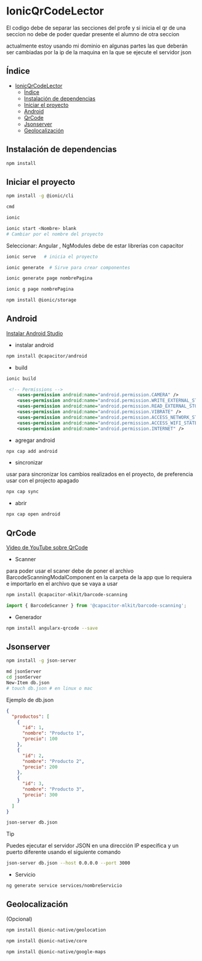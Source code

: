 # IonicQrCodeLector

El codigo debe de separar las secciones del profe y si inicia el qr de una seccion no debe de poder quedar presente el alumno de otra seccion

actualmente estoy usando mi dominio en algunas partes las que deberán ser cambiadas por la ip de la maquina en la que se ejecute el servidor json

## Índice

- [IonicQrCodeLector](#ionicqrcodelector)
  - [Índice](#índice)
  - [Instalación de dependencias](#instalación-de-dependencias)
  - [Iniciar el proyecto](#iniciar-el-proyecto)
  - [Android](#android)
  - [QrCode](#qrcode)
  - [Jsonserver](#jsonserver)
  - [Geolocalización](#geolocalización)

## Instalación de dependencias

```sh
npm install
```

## Iniciar el proyecto

```sh
npm install -g @ionic/cli  
```

```sh
cmd
```

```sh
ionic
```

```sh
ionic start <Nombre> blank     
# Cambiar por el nombre del proyecto
```

Seleccionar: Angular , NgModules
debe de estar librerías con capacitor

```sh
ionic serve   # inicia el proyecto
```

```sh
ionic generate  # Sirve para crear componentes
```

```sh
ionic generate page nombrePagina
```

```sh
ionic g page nombrePagina
```

```sh
npm install @ionic/storage
```

## Android

[Instalar Android Studio](https://developer.android.com/studio?hl=es-419)

- instalar android
  
```sh
npm install @capacitor/android
```

- build
  
```sh
ionic build
```

```xml
 <!-- Permissions -->
    <uses-permission android:name="android.permission.CAMERA" />
    <uses-permission android:name="android.permission.WRITE_EXTERNAL_STORAGE" />
    <uses-permission android:name="android.permission.READ_EXTERNAL_STORAGE" />
    <uses-permission android:name="android.permission.VIBRATE" />
    <uses-permission android:name="android.permission.ACCESS_NETWORK_STATE" />
    <uses-permission android:name="android.permission.ACCESS_WIFI_STATE" />
    <uses-permission android:name="android.permission.INTERNET" />
```

- agregar android

```sh
npx cap add android
```

- sincronizar

usar para sincronizar los cambios realizados en el proyecto, de preferencia usar con el projecto apagado

```sh
npx cap sync
```

- abrir
  
```sh
npx cap open android
```

## QrCode

[Video de YouTube sobre QrCode](https://www.youtube.com/watch?v=dhTLpXuYGOI)

- Scanner
  
para poder usar el scaner debe de poner el archivo <a name="BarcodeScanningModalComponent">BarcodeScanningModalComponent </a>
 en la carpeta de la app que lo requiera e importarlo en el archivo que se vaya a usar

```sh
npm install @capacitor-mlkit/barcode-scanning
```

```js
import { BarcodeScanner } from '@capacitor-mlkit/barcode-scanning';
```

- Generador
  
```sh
npm install angularx-qrcode --save
```

## Jsonserver

```sh
npm install -g json-server
```
  
```sh
md jsonServer
cd jsonServer
New-Item db.json
# touch db.json # en linux o mac
```

Ejemplo de db.json

```json
{
  "productos": [
    {
      "id": 1,
      "nombre": "Producto 1",
      "precio": 100
    },
    {
      "id": 2,
      "nombre": "Producto 2",
      "precio": 200
    },
    {
      "id": 3,
      "nombre": "Producto 3",
      "precio": 300
    }
  ]
}
```

```sh
json-server db.json
```

>[!TIP]
>Puedes ejecutar el servidor JSON en una dirección IP específica y un puerto diferente usando el siguiente comando

```sh
json-server db.json --host 0.0.0.0 --port 3000

```

- Servicio

```sh
ng generate service services/nombreServicio


```

## Geolocalización

(Opcional)

```sh
npm install @ionic-native/geolocation
```

```sh
npm install @ionic-native/core
```

```sh
npm install @ionic-native/google-maps
```
